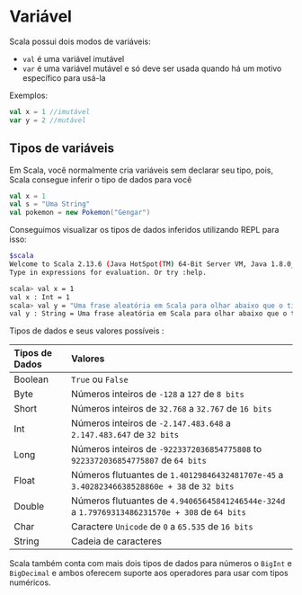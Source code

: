 # Variável

Scala possui dois modos de variáveis:

* `val` é uma variável imutável
* `var` é uma variável mutável e só deve ser usada quando há um motivo específico para usá-la

Exemplos:  

```scala
val x = 1 //imutável
var y = 2 //mutável
```

## Tipos de variáveis

Em Scala, você normalmente cria variáveis sem declarar seu tipo, pois, Scala consegue inferir o tipo de dados para você

```scala
val x = 1
val s = "Uma String"
val pokemon = new Pokemon("Gengar")
```

Conseguimos visualizar os tipos de dados inferidos utilizando REPL para isso:

```bash
$scala
Welcome to Scala 2.13.6 (Java HotSpot(TM) 64-Bit Server VM, Java 1.8.0_301).
Type in expressions for evaluation. Or try :help.

scala> val x = 1 
val x : Int = 1
scala> val y = "Uma frase aleatória em Scala para olhar abaixo que o tipo é uma String"
val y : String = Uma frase aleatória em Scala para olhar abaixo que o tipo é uma String

```

Tipos de dados e seus valores possíveis :

| Tipos de Dados | Valores |
:----------|:---------|
| Boolean | `True` ou `False`|
| Byte |  Números inteiros de `-128` a `127` de `8 bits`   |
| Short | Números inteiros de `32.768` a `32.767` de `16 bits` |
| Int | Números inteiros de `-2.147.483.648` a `2.147.483.647` de `32 bits` |
| Long |Números inteiros de `-9223372036854775808` to `9223372036854775807` de `64 bits`|
| Float | Números flutuantes de `1.40129846432481707e-45` a `3.40282346638528860e + 38` de `32 bits`|
| Double | Números flutuantes de `4.94065645841246544e-324d` a `1.79769313486231570e + 308` de `64 bits`|
| Char | Caractere `Unicode` de `0` a `65.535` de `16 bits`|
| String | Cadeia de caracteres|

Scala também conta com mais dois tipos de dados para números o `BigInt` e `BigDecimal` e ambos oferecem suporte aos operadores para usar com tipos numéricos.
